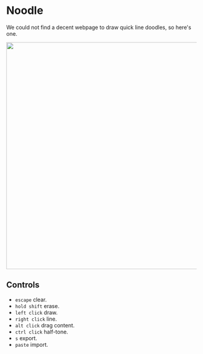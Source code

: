 # Noodle

We could not find a decent webpage to draw quick line doodles, so here's one.

<img src='https://raw.githubusercontent.com/hundredrabbits/Noodle/master/PREVIEW.png' width="600"/>

## Controls

- `escape` clear.
- `hold shift` erase.
- `left click` draw.
- `right click` line.
- `alt click` drag content.
- `ctrl click` half-tone.
- `s` export.
- `paste` import.